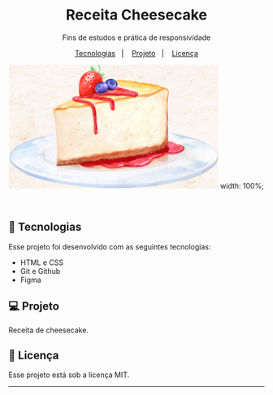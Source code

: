 <h1 align="center"> Receita Cheesecake </h1>

<p align="center">
Fins de estudos e prática de responsividade
</p>

<p align="center">
  <a href="#-tecnologias">Tecnologias</a>&nbsp;&nbsp;&nbsp;|&nbsp;&nbsp;&nbsp;
  <a href="#-projeto">Projeto</a>&nbsp;&nbsp;&nbsp;|&nbsp;&nbsp;&nbsp;
  <a href="#memo-licença">Licença</a>
</p>

<p align="center">
  <img alt="License" src="assets/cheesecake.jpg">
  width: 100%;
</p>

<br>

<p align="center"></p>

## 🚀 Tecnologias

Esse projeto foi desenvolvido com as seguintes tecnologias:

- HTML e CSS
- Git e Github
- Figma

## 💻 Projeto

Receita de cheesecake.



## :memo: Licença

Esse projeto está sob a licença MIT.

---
